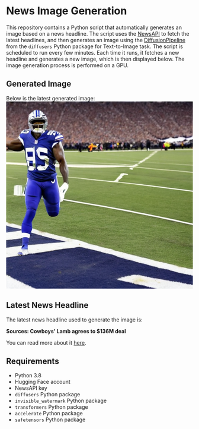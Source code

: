 # News Image Generation
This repository contains a Python script that automatically generates an image based on a news headline. The script uses the [NewsAPI](https://newsapi.org/) to fetch the latest headlines, and then generates an image using the [DiffusionPipeline](https://github.com/huggingface/diffusers) from the `diffusers` Python package for Text-to-Image task.
The script is scheduled to run every few minutes. Each time it runs, it fetches a new headline and generates a new image, which is then displayed below. The image generation process is performed on a GPU.

## Generated Image
Below is the latest generated image:
![Generated Image](image.png)

## Latest News Headline
The latest news headline used to generate the image is:

**Sources: Cowboys' Lamb agrees to $136M deal**

You can read more about it [here](https://news.google.com/rss/articles/CBMioAFBVV95cUxOdDJBdURZQ2lxRjZLNDNualFjZko1OUlmRmpWdFpMSDFyLWdYXy1ReFhMY1FHMWR2WXdZdVE4MWh4Tkg2Unl2X05FWWNZNlk1YU94dzVxS3dyREdfcERRbFR3Qmhzb0NaNnVqQmNFclpQWnJWRGV3R3NoVnF2STZ0SDhzSUhuemZEd3phc3NiQk0yN2ltYkFGaFFHYng2U2lI?oc=5).

## Requirements
- Python 3.8
- Hugging Face account
- NewsAPI key
- `diffusers` Python package
- `invisible_watermark` Python package
- `transformers` Python package
- `accelerate` Python package
- `safetensors` Python package
